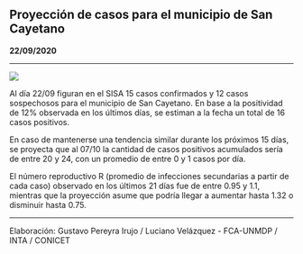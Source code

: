 ## Proyección de casos para el municipio de San Cayetano

**22/09/2020**

---
![](proyección_san_cayetano.png?raw=true)

Al día 22/09 figuran en el SISA 15 casos confirmados y 12 casos sospechosos para el municipio de San Cayetano. En base a la positividad de 12% observada en los últimos días, se estiman a la fecha un total de 16 casos positivos.

En caso de mantenerse una tendencia similar durante los próximos 15 días, se proyecta que al 07/10 la cantidad de casos positivos acumulados sería de entre 20 y 24, con un promedio de entre 0 y 1 casos por día.

El número reproductivo R (promedio de infecciones secundarias a partir de cada caso) observado en los últimos 21 días fue de entre 0.95 y 1.1, mientras que la proyección asume que podría llegar a aumentar hasta 1.32 o disminuir hasta 0.75. 

---

Elaboración: Gustavo Pereyra Irujo / Luciano Velázquez - FCA-UNMDP / INTA / CONICET

